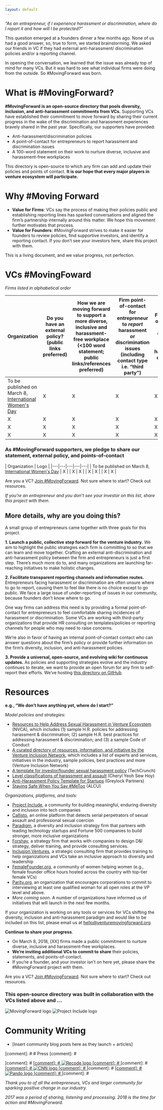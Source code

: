 ```yaml
---
layout: default
---
```



_“As an entrepreneur, if I experience harassment or discrimination, where do I report it and how will I be protected?”_

This question emerged at a founders dinner a few months ago. None of us had a good answer, so, true to form, we started brainstorming. We asked our friends in VC if they had external anti-harassment/ discrimination policies and/or a reporting channel.

In opening the conversation, we learned that the issue was already top of mind for many VCs. But it was hard to see what individual firms were doing from the outside. So #MovingForward was born.


# [](#what-is-mf) What is #MovingForward?

**#MovingForward is an open-source directory that pools diversity, inclusion, and anti-harassment commitments from VCs.**
Supporting VCs have established their commitment to move forward by sharing their current progress in the wake of the discrimination and harassment experiences bravely shared in the past year. Specifically, our supporters have provided:
* Anti-harassment/discrimination policies
* A point-of-contact for entrepreneurs to report harassment and discrimination issues
* A 100-word statement on their work to nurture diverse, inclusive and harassment-free workplaces

This directory is open-source to which any firm can add and update their policies and points of contact. **It is our hope that every major players in venture ecosystem will participate.**


# [](#why-mf) Why #Moving Forward

* **Value for Firms**: VCs say the process of making their policies public and establishing reporting lines has sparked conversations and aligned the firm’s partnership internally around this matter. We hope this movement further motivates that process.
* **Value for Founders**: #MovingForward strives to make it easier for founders to review policies, find supportive investors, and identify a reporting contact. If you don’t see your investors here, share this project with them.

This is a living document, and we value progress, not perfection.


# [](#vcs-moving-forward)VCs #MovingFoward
_Firms listed in alphabetical order_

| Organization | **Do you have an external policy?** (public links preferred) | **How we are moving forward** to support a more diverse, inclusive and harassment-free workplace (<100 word statement; public links/references preferred) | **Firm point-of-contact for entrepreneur to _report_ harassment or discrimination issues** (including contact type i.e. “third party”) | **Firm point-of-contact for diversity, inclusion and harassment questions** |
|---|---|---|---|---|
| To be published on March 8, [International Women's Day](https://www.internationalwomensday.com/) | X | X | X | X |
| X | X | X | X | X |
| X | X | X | X | X |
| X | X | X | X | X |

### [](#vcs-pledging)As #MovingForward supporters, we pledge to share our statement, external policy, and points-of-contact

| Organization | Logo |
|---|---|---|---|---|
| To be published on March 8, [International Women's Day](https://www.internationalwomensday.com/) | X |
| X | X |
| X | X |
| X | X |

Are you a VC? [Join #MovingForward](https://airtable.com/shrudsWooa1wa7sCm).
Not sure where to start? Check out resources.

_If you’re an entrepreneur and you don’t see your investor on this list, share this project with them._

## [](#why-are-we-doing-this)More details, why are you doing this?


A small group of entrepreneurs came together with three goals for this project.

**1. Launch a public, collective step forward for the venture industry.** We aim to highlight the public strategies each firm is committing to so that we can learn and move together.
Crafting an external anti-discrimination and anti-harassment policy between the firm and entrepreneurs is just a first step. There’s much more do to, and many organizations are launching far-reaching initiatives to make holistic changes.

**2. Facilitate transparent reporting channels and information routes.** Entrepreneurs facing harassment or discrimination are often unsure where to go to report, causing them to feel like there is no choice except to go public. We face a large issue of under-reporting of issues in our community, because founders don’t know where to go.

One way firms can address this need is by providing a formal point-of-contact for entrepreneurs to feel comfortable sharing incidences of harassment or discrimination. Some VCs are working with third-party organizations that provide HR consulting on templates/policies or reporting channels for people who may need to raise concerns.

We’re also in favor of having an internal point-of-contact contact who can answer questions about the firm’s policy or provide further information on the firm’s diversity, inclusion, and anti-harassment policies.

**3. Provide a universal, open-source, and evolving wiki for continuous updates.** As policies and supporting strategies evolve and the industry continues to iterate, we want to provide an open forum for any firm to self-report their efforts. We’ve hosting [this directory on GitHub](https://github.com/WeAreMovingForward/wearemovingforward.github.io).


# [](#resources)Resources

**e.g., “We don’t have anything yet, where do I start?”**

_Model policies and strategies:_
* [Resources to Help Address Sexual Harassment in Venture Ecosystem](https://nvca.org/pressreleases/nvca-unveils-resources-help-address-sexual-harassment-venture-ecosystem/) (NVCA), which includes (1) sample H.R. policies for addressing harassment & discrimination; (2) sample H.R. best practices for addressing harassment & discrimination; and (3) a sample Code of Conduct
* [A curated directory of resources, information, and initiative by the Venture Inclusion Network](https://www.ventureinclusion.com/), which includes a list of experts and services, initiatives in the industry, sample policies, best practices and more (Venture Inclusion Network)
* [A template for investor/founder sexual harassment policy](https://techcrunch.com/2017/07/05/harassment-policy-template/) (TechCrunch)
* [Level classifications of harassment and assault](https://cherylyeoh.com/2017/07/03/shedding-light-on-the-black-box-of-inappropriateness/) (Cheryl Yeoh Sew Hoy)
* [Anti-Harassment Policy Template for Startups](https://news.greylock.com/anti-harassment-policy-template-for-startups-fe24a580bddf) (Greylock Partners)
* [Staying Safe When You Say #MeToo](https://www.aclu.org/blog/privacy-technology/internet-privacy/staying-safe-when-you-say-metoo) (ALCU)

_Organizations, platforms, and tools:_
* [Project Include](http://projectinclude.org/), a community for building meaningful, enduring diversity and inclusion into tech companies
* [Callisto](https://www.projectcallisto.org/), an online platform that detects serial perpetrators of sexual assault and professional sexual coercion
* [Paradigm](https://www.paradigmiq.com/), a diversity and inclusion strategy firm that partners with leading technology startups and Fortune 500 companies to build stronger, more inclusive organizations
* [Forshay](http://forshay.com/diversity-inclusion/), a strategy firm that works with companies to design D&I strategy, deliver training, and provide consulting services.
* [Inclusion Ventures](http://inclusionventures.com/), a strategic consulting firm that provides training to help organizations and VCs take an inclusive approach to diversity and leadership
* [FemaleFounder.org](https://www.femalefounder.org/), a community of women helping women (e.g., female founder office hours hosted across the country with top-tier female VCs)
* [Parity.org](https://www.parity.org/), an organization that encourages corporations to commit to interviewing at least one qualified woman for all open roles at the VP level and above.
* _More coming soon._  A number of organizations have informed us of initiatives that will launch in the next few months.

If your organization is working on any tools or services for VCs shifting the diversity, inclusion and anti-harassment paradigm and would like to be included on this list, please email us at hello@venturemovingforward.org.

**Continue to share your progress**.
* On March 8, 2018, [XX] firms made a public commitment to nurture diverse, inclusive and harassment-free workplaces.
* **We’re inviting additional VCs to commit to share** their policies, statements, and points-of-contact.
* If you’re a founder, and your investor isn’t on here yet, please share the #MovingForward project with them.


Are you a VC? [Join #MovingForward](https://airtable.com/shrudsWooa1wa7sCm).
Not sure where to start? Check out resources.

### [](#partners)This open-source directory was built in collaboration with the VCs listed above and …

<div class="partner-logos-container">
     <img src="/assets/img/black-movingforward-logo.png" alt="MovingForward logo" class="partner-logo" />
     <img src="/assets/img/thirdparty/projectinclude-logo.png" alt="Project Include logo" class="partner-logo" />
</div>

# [](#news)Community Writing
* [Insert community blog posts here as they launch + articles]


[comment]: # # [](#press)Press
[comment]: # <div class="press-logos-container">
[comment]: #      <a href="" class="press-logo-link">
[comment]: #         <img src="/assets/img/thirdparty/recode-logo.svg" alt="Recode logo" class="press-logo"/>
[comment]: #      </a>
[comment]: #      <a href="" class="press-logo-link">
[comment]: #         <img src="/assets/img/thirdparty/cnn-logo.svg" alt="CNN logo" class="press-logo"/>
[comment]: #      </a>
[comment]: #      <a href="" class="press-logo-link">
[comment]: #         <img src="/assets/img/thirdparty/pando-logo.png" alt="Pando logo" class="press-logo"/>
[comment]: #      </a>
[comment]: # </div>

_Thank you to of all the entrepreneurs, VCs and larger community for sparking positive change in our industry._

_2017 was a period of sharing, listening and processing. 2018 is the time for action and *#MovingForward.*_